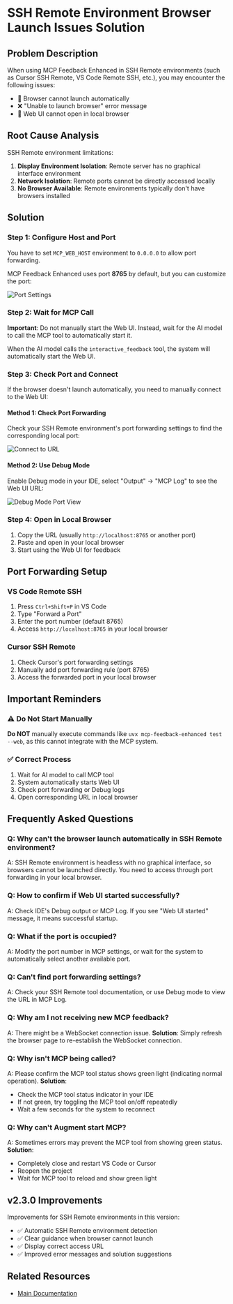 # SSH Remote Environment Browser Launch Issues Solution

## Problem Description

When using MCP Feedback Enhanced in SSH Remote environments (such as Cursor SSH Remote, VS Code Remote SSH, etc.), you may encounter the following issues:

- 🚫 Browser cannot launch automatically
- ❌ "Unable to launch browser" error message
- 🔗 Web UI cannot open in local browser

## Root Cause Analysis

SSH Remote environment limitations:
1. **Display Environment Isolation**: Remote server has no graphical interface environment
2. **Network Isolation**: Remote ports cannot be directly accessed locally
3. **No Browser Available**: Remote environments typically don't have browsers installed

## Solution

### Step 1: Configure Host and Port

You have to set `MCP_WEB_HOST` environment to `0.0.0.0` to allow port forwarding.

MCP Feedback Enhanced uses port **8765** by default, but you can customize the port:

![Port Settings](../images/ssh-remote-port-setting.png)

### Step 2: Wait for MCP Call

**Important**: Do not manually start the Web UI. Instead, wait for the AI model to call the MCP tool to automatically start it.

When the AI model calls the `interactive_feedback` tool, the system will automatically start the Web UI.

### Step 3: Check Port and Connect

If the browser doesn't launch automatically, you need to manually connect to the Web UI:

#### Method 1: Check Port Forwarding
Check your SSH Remote environment's port forwarding settings to find the corresponding local port:

![Connect to URL](../images/ssh-remote-connect-url.png)

#### Method 2: Use Debug Mode
Enable Debug mode in your IDE, select "Output" → "MCP Log" to see the Web UI URL:

![Debug Mode Port View](../images/ssh-remote-debug-port.png)

### Step 4: Open in Local Browser

1. Copy the URL (usually `http://localhost:8765` or another port)
2. Paste and open in your local browser
3. Start using the Web UI for feedback

## Port Forwarding Setup

### VS Code Remote SSH
1. Press `Ctrl+Shift+P` in VS Code
2. Type "Forward a Port"
3. Enter the port number (default 8765)
4. Access `http://localhost:8765` in your local browser

### Cursor SSH Remote
1. Check Cursor's port forwarding settings
2. Manually add port forwarding rule (port 8765)
3. Access the forwarded port in your local browser

## Important Reminders

### ⚠️ Do Not Start Manually
**Do NOT** manually execute commands like `uvx mcp-feedback-enhanced test --web`, as this cannot integrate with the MCP system.

### ✅ Correct Process
1. Wait for AI model to call MCP tool
2. System automatically starts Web UI
3. Check port forwarding or Debug logs
4. Open corresponding URL in local browser

## Frequently Asked Questions

### Q: Why can't the browser launch automatically in SSH Remote environment?
A: SSH Remote environment is headless with no graphical interface, so browsers cannot be launched directly. You need to access through port forwarding in your local browser.

### Q: How to confirm if Web UI started successfully?
A: Check IDE's Debug output or MCP Log. If you see "Web UI started" message, it means successful startup.

### Q: What if the port is occupied?
A: Modify the port number in MCP settings, or wait for the system to automatically select another available port.

### Q: Can't find port forwarding settings?
A: Check your SSH Remote tool documentation, or use Debug mode to view the URL in MCP Log.

### Q: Why am I not receiving new MCP feedback?
A: There might be a WebSocket connection issue. **Solution**: Simply refresh the browser page to re-establish the WebSocket connection.

### Q: Why isn't MCP being called?
A: Please confirm the MCP tool status shows green light (indicating normal operation). **Solution**:
- Check the MCP tool status indicator in your IDE
- If not green, try toggling the MCP tool on/off repeatedly
- Wait a few seconds for the system to reconnect

### Q: Why can't Augment start MCP?
A: Sometimes errors may prevent the MCP tool from showing green status. **Solution**:
- Completely close and restart VS Code or Cursor
- Reopen the project
- Wait for MCP tool to reload and show green light

## v2.3.0 Improvements

Improvements for SSH Remote environments in this version:
- ✅ Automatic SSH Remote environment detection
- ✅ Clear guidance when browser cannot launch
- ✅ Display correct access URL
- ✅ Improved error messages and solution suggestions

## Related Resources

- [Main Documentation](../../README.md)
